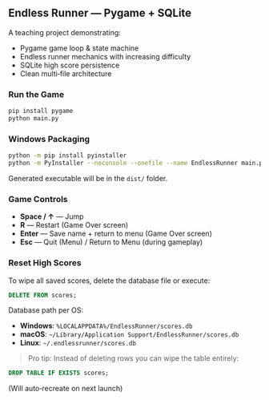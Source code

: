 ## Endless Runner — Pygame + SQLite
A teaching project demonstrating:
- Pygame game loop & state machine
- Endless runner mechanics with increasing difficulty
- SQLite high score persistence
- Clean multi‑file architecture


### Run the Game
```bash
pip install pygame
python main.py
```


### Windows Packaging
```bash
python -m pip install pyinstaller
python -m PyInstaller --noconsole --onefile --name EndlessRunner main.py
```
Generated executable will be in the `dist/` folder.


### Game Controls
- **Space / ↑** — Jump
- **R** — Restart (Game Over screen)
- **Enter** — Save name + return to menu (Game Over screen)
- **Esc** — Quit (Menu) / Return to Menu (during gameplay)


### Reset High Scores
To wipe all saved scores, delete the database file or execute:
```sql
DELETE FROM scores;
```
Database path per OS:
- **Windows**: `%LOCALAPPDATA%/EndlessRunner/scores.db`
- **macOS**: `~/Library/Application Support/EndlessRunner/scores.db`
- **Linux**: `~/.endlessrunner/scores.db`


> Pro tip: Instead of deleting rows you can wipe the table entirely:
```sql
DROP TABLE IF EXISTS scores;
```
(Will auto‑recreate on next launch)